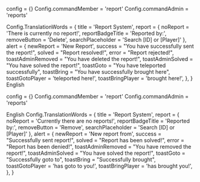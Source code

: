 config = {}
Config.commandMember = 'report'
Config.commandAdmin = 'reports'

Config.TranslationWords = {
    title = 'Report System',
    report = {
        noReport = 'There is currently no report!',
        reportBadgeTitle = 'Reported by:',
        removeButton = 'Delete',
        searchPlaceholder = 'Search [ID] or [Player]'
    },
    alert = {
        newReport = 'New Report',
        success = "<span class='font-weight-bold font-italic text-primary'>You have successfully</span> sent the report!",
        solved = "Report <span class='font-weight-bold font-italic text-primary'>resolved!</span>",
        error = "Report <span class='font-weight-bold font-italic' style='color: var(--error)'>rejected!</span>",
        toastAdminRemoved = "You have <span class='font-weight-bold font-italic text-primary'>deleted the report!</span>",
        toastAdminSolved = "You have <span class='font-weight-bold font-italic text-primary'>solved the report!</span>",
        toastGoto = "You have teleported successfully",
        toastBring = "You have successfully brought here",
        toastGotoPlayer = 'teleported here!',
        toastBringPlayer = 'brought here!',
    },
}
English

config = {}
Config.commandMember = 'report'
Config.commandAdmin = 'reports'

English
Config.TranslationWords = {
    title = 'Report System',
    report = {
        noReport = 'Currently there are no reports!',
        reportBadgeTitle = 'Reported by:',
        removeButton = 'Remove',
        searchPlaceholder = 'Search [ID] or [Player]'
    },
    alert = {
        newReport = 'New report from',
        success = "<span class='font-weight-bold font-italic text-primary'>Successfully</span> sent report!",
        solved = "Report has been <span class='font-weight-bold font-italic text-primary'>solved!</span>",
        error = "Report has been <span class='font-weight-bold font-italic' style='color: var(--error)'>denied!</span>",
        toastAdminRemoved = "You have <span class='font-weight-bold font-italic text-primary'>removed</span> the report!",
        toastAdminSolved = "You have <span class='font-weight-bold font-italic text-primary'>solved</span> the report!",
        toastGoto = "Successfully goto to",
        toastBring = "Successfully brought",
        toastGotoPlayer = 'has goto to you!',
        toastBringPlayer = 'has brought you!',
    },
}
